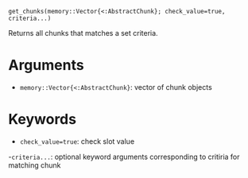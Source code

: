 ```
get_chunks(memory::Vector{<:AbstractChunk}; check_value=true, criteria...)
```

Returns all chunks that matches a set criteria.

# Arguments

  * `memory::Vector{<:AbstractChunk}`: vector of chunk objects

# Keywords

  * `check_value=true`: check slot value

-`criteria...`: optional keyword arguments corresponding to critiria for matching chunk
